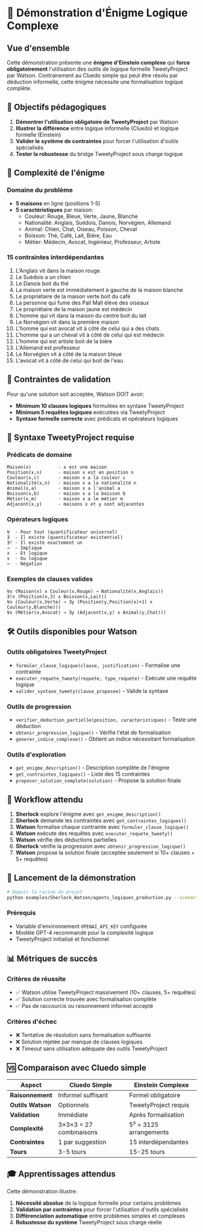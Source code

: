 # 🧩 Démonstration d'Énigme Logique Complexe

## Vue d'ensemble

Cette démonstration présente une **énigme d'Einstein complexe** qui **force obligatoirement** l'utilisation des outils de logique formelle TweetyProject par Watson. Contrairement au Cluedo simple qui peut être résolu par déduction informelle, cette énigme nécessite une formalisation logique complète.

## 🎯 Objectifs pédagogiques

1. **Démontrer l'utilisation obligatoire de TweetyProject** par Watson
2. **Illustrer la différence** entre logique informelle (Cluedo) et logique formelle (Einstein)
3. **Valider le système de contraintes** pour forcer l'utilisation d'outils spécialisés
4. **Tester la robustesse** du bridge TweetyProject sous charge logique

## 🧮 Complexité de l'énigme

### Domaine du problème
- **5 maisons** en ligne (positions 1-5)
- **5 caractéristiques** par maison:
  - Couleur: Rouge, Bleue, Verte, Jaune, Blanche
  - Nationalité: Anglais, Suédois, Danois, Norvégien, Allemand
  - Animal: Chien, Chat, Oiseau, Poisson, Cheval
  - Boisson: Thé, Café, Lait, Bière, Eau
  - Métier: Médecin, Avocat, Ingénieur, Professeur, Artiste

### 15 contraintes interdépendantes
1. L'Anglais vit dans la maison rouge
2. Le Suédois a un chien
3. Le Danois boit du thé
4. La maison verte est immédiatement à gauche de la maison blanche
5. Le propriétaire de la maison verte boit du café
6. La personne qui fume des Pall Mall élève des oiseaux
7. Le propriétaire de la maison jaune est médecin
8. L'homme qui vit dans la maison du centre boit du lait
9. Le Norvégien vit dans la première maison
10. L'homme qui est avocat vit à côté de celui qui a des chats
11. L'homme qui a un cheval vit à côté de celui qui est médecin
12. L'homme qui est artiste boit de la bière
13. L'Allemand est professeur
14. Le Norvégien vit à côté de la maison bleue
15. L'avocat vit à côté de celui qui boit de l'eau

## 🚫 Contraintes de validation

Pour qu'une solution soit acceptée, Watson DOIT avoir:
- **Minimum 10 clauses logiques** formulées en syntaxe TweetyProject
- **Minimum 5 requêtes logiques** exécutées via TweetyProject
- **Syntaxe formelle correcte** avec prédicats et opérateurs logiques

## 📝 Syntaxe TweetyProject requise

### Prédicats de domaine
```
Maison(x)          - x est une maison
Position(x,n)      - maison x est en position n
Couleur(x,c)       - maison x a la couleur c
Nationalité(x,n)   - maison x a la nationalité n
Animal(x,a)        - maison x a l'animal a
Boisson(x,b)       - maison x a la boisson b
Métier(x,m)        - maison x a le métier m
Adjacent(x,y)      - maisons x et y sont adjacentes
```

### Opérateurs logiques
```
∀  - Pour tout (quantificateur universel)
∃  - Il existe (quantificateur existentiel)
∃! - Il existe exactement un
→  - Implique
∧  - Et logique
∨  - Ou logique
¬  - Négation
```

### Exemples de clauses valides
```
∀x (Maison(x) ∧ Couleur(x,Rouge) → Nationalité(x,Anglais))
∃!x (Position(x,3) ∧ Boisson(x,Lait))
∀x (Couleur(x,Verte) → ∃y (Position(y,Position(x)+1) ∧ Couleur(y,Blanche)))
∀x (Métier(x,Avocat) → ∃y (Adjacent(x,y) ∧ Animal(y,Chat)))
```

## 🛠️ Outils disponibles pour Watson

### Outils obligatoires TweetyProject
- `formuler_clause_logique(clause, justification)` - Formalise une contrainte
- `executer_requete_tweety(requete, type_requete)` - Exécute une requête logique
- `valider_syntaxe_tweety(clause_proposee)` - Valide la syntaxe

### Outils de progression
- `verifier_deduction_partielle(position, caracteristiques)` - Teste une déduction
- `obtenir_progression_logique()` - Vérifie l'état de formalisation
- `generer_indice_complexe()` - Obtient un indice nécessitant formalisation

### Outils d'exploration
- `get_enigme_description()` - Description complète de l'énigme
- `get_contraintes_logiques()` - Liste des 15 contraintes
- `proposer_solution_complete(solution)` - Propose la solution finale

## 🔄 Workflow attendu

1. **Sherlock** explore l'énigme avec `get_enigme_description()`
2. **Sherlock** demande les contraintes avec `get_contraintes_logiques()`
3. **Watson** formalise chaque contrainte avec `formuler_clause_logique()`
4. **Watson** exécute des requêtes avec `executer_requete_tweety()`
5. **Watson** vérifie des déductions partielles
6. **Sherlock** vérifie la progression avec `obtenir_progression_logique()`
7. **Watson** propose la solution finale (acceptée seulement si 10+ clauses + 5+ requêtes)

## 🚀 Lancement de la démonstration

```bash
# Depuis la racine du projet
python examples/Sherlock_Watson/agents_logiques_production.py --scenario examples/Sherlock_Watson/einstein_scenario.json
```

### Prérequis
- Variable d'environnement `OPENAI_API_KEY` configurée
- Modèle GPT-4 recommandé pour la complexité logique
- TweetyProject initialisé et fonctionnel

## 📊 Métriques de succès

### Critères de réussite
- ✅ Watson utilise TweetyProject massivement (10+ clauses, 5+ requêtes)
- ✅ Solution correcte trouvée avec formalisation complète
- ✅ Pas de raccourcis ou raisonnement informel accepté

### Critères d'échec
- ❌ Tentative de résolution sans formalisation suffisante
- ❌ Solution rejetée par manque de clauses logiques
- ❌ Timeout sans utilisation adéquate des outils TweetyProject

## 🆚 Comparaison avec Cluedo simple

| Aspect | Cluedo Simple | Einstein Complexe |
|--------|---------------|-------------------|
| **Raisonnement** | Informel suffisant | Formel obligatoire |
| **Outils Watson** | Optionnels | TweetyProject requis |
| **Validation** | Immédiate | Après formalisation |
| **Complexité** | 3×3×3 = 27 combinaisons | 5⁵ = 3125 arrangements |
| **Contraintes** | 1 par suggestion | 15 interdépendantes |
| **Tours** | 3-5 tours | 15-25 tours |

## 🎓 Apprentissages attendus

Cette démonstration illustre:
1. **Nécessité absolue** de la logique formelle pour certains problèmes
2. **Validation par contraintes** pour forcer l'utilisation d'outils spécialisés
3. **Différenciation automatique** entre problèmes simples et complexes
4. **Robustesse du système** TweetyProject sous charge réelle